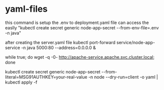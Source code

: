 # yaml-files




this command is setup the .env to deployment.yaml file can access the easlly 
"kubectl create secret generic node-app-secret --from-env-file=.env -n java"

after creating the server.yaml file 
kubectl port-forward  service/node-app-service -n java 5000:80 --address=0.0.0.0 &

while true; do wget -q -0- http://apache-service.apache.svc.cluster.local; done

kubectl create secret generic node-app-secret   --from-literal=MSG91AUTHKEY=your-real-value   -n node --dry-run=client -o yaml | kubectl apply -f 
